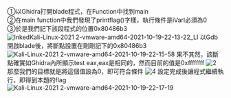 ①以Ghidra打開blade程式，在Function中找到main  
②在main function中我們發現了printflag()字樣，執行條件是iVarl必須為0  
③於是我們記下該段程式的位置0x80486b3
![InkedKali-Linux-2021 2-vmware-amd64-2021-10-19-22-13-22_LI](https://user-images.githubusercontent.com/91378841/137929225-a79e7384-49c9-4ae6-80cc-bd477e744170.jpg)
以Gdb開啟blade後，將斷點設置在剛剛記下的0x80486b3
![Kali-Linux-2021 2-vmware-amd64-2021-10-19-22-15-58](https://user-images.githubusercontent.com/91378841/137929290-10bdd42e-67df-4c1e-836d-43ff0d1c106f.png)
果不其然，該斷點確實如Ghidra內所顯示test eax,eax是相同的，然而目前的值是0xffffffff
![2](https://user-images.githubusercontent.com/91378841/137930911-2cd3571c-f67c-4cb5-b15d-70e21e467257.jpg)
那麼我們的目標就是將這個值設為0，即可符合條件
![4](https://user-images.githubusercontent.com/91378841/137931270-90f1dbf5-a3be-43dd-8ae8-7bfc24b42fa2.jpg)
設定完成後讓程式繼續執行，即得到本題的flag
![Kali-Linux-2021 2-vmware-amd64-2021-10-19-22-17-19](https://user-images.githubusercontent.com/91378841/137931566-6735d573-00b4-433b-9498-b60c06c139a4.png)
